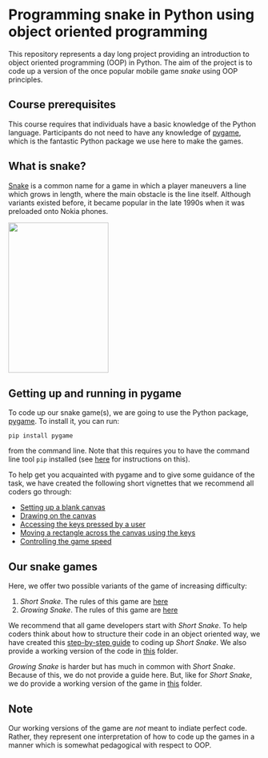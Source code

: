 # Programming snake in Python using object oriented programming

This repository represents a day long project providing an introduction to object oriented programming (OOP) in Python. The aim of the project is to code up a version of the once popular mobile game *snake* using OOP principles.

## Course prerequisites
This course requires that individuals have a basic knowledge of the Python language. Participants do not need to have any knowledge of [pygame](https://www.pygame.org/news), which is the fantastic Python package we use here to make the games.

## What is snake?
[Snake](https://en.wikipedia.org/wiki/Snake_(video_game_genre)) is a common name for a game in which a player maneuvers a line which grows in length, where the main obstacle is the line itself. Although variants existed before, it became popular in the late 1990s when it was preloaded onto Nokia phones.

<img src="https://www.silicon.co.uk/wp-content/uploads/2012/08/snakenokia3310.jpg" width="200" height="300" />

## Getting up and running in pygame
To code up our snake game(s), we are going to use the Python package, [pygame](https://www.pygame.org/news). To install it, you can run:

`pip install pygame`

from the command line. Note that this requires you to have the command line tool `pip` installed (see [here](https://pip.pypa.io/en/stable/installing/) for instructions on this).

To help get you acquainted with pygame and to give some guidance of the task, we have created the following short vignettes that we recommend all coders go through:

- [Setting up a blank canvas](./steps/blank_screen.md)
- [Drawing on the canvas](./steps/drawing.md)
- [Accessing the keys pressed by a user](./steps/keys.md)
- [Moving a rectangle across the canvas using the keys](./steps/moving.md)
- [Controlling the game speed](./steps/speed.md)

## Our snake games
Here, we offer two possible variants of the game of increasing difficulty:

1. *Short Snake*. The rules of this game are [here](./rules/short_snake.md)
2. *Growing Snake*. The rules of this game are [here](./rules/growing_snake.md)

We recommend that all game developers start with *Short Snake*. To help coders think about how to structure their code in an object oriented way, we have created this [step-by-step guide](./steps/coding_up_short_snake.md) to coding up *Short Snake*. We also provide a working version of the code in [this](./short_snake/) folder.

*Growing Snake* is harder but has much in common with *Short Snake*. Because of this, we do not provide a guide here. But, like for *Short Snake*, we do provide a working version of the game in [this](./growing_snake/) folder.

## Note
Our working versions of the game are _not_ meant to indiate perfect code. Rather, they represent one interpretation of how to code up the games in a manner which is somewhat pedagogical with respect to OOP.

